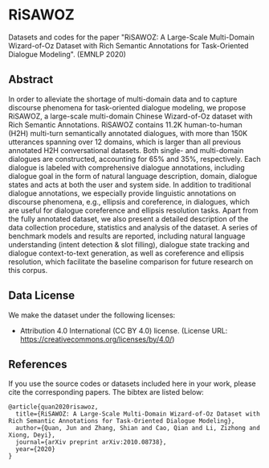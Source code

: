 # RiSAWOZ
Datasets and codes for the paper "RiSAWOZ: A Large-Scale Multi-Domain Wizard-of-Oz Dataset with Rich Semantic Annotations for Task-Oriented Dialogue Modeling". (EMNLP 2020)



## Abstract
In order to alleviate the shortage of multi-domain data and to capture discourse phenomena for task-oriented dialogue modeling, we propose RiSAWOZ, a large-scale multi-domain Chinese Wizard-of-Oz dataset with Rich Semantic Annotations. RiSAWOZ contains 11.2K human-to-human (H2H) multi-turn semantically annotated dialogues, with more than 150K utterances spanning over 12 domains, which is larger than all previous annotated H2H conversational datasets. Both single- and multi-domain dialogues are constructed, accounting for 65% and 35%, respectively. Each dialogue is labeled with comprehensive dialogue annotations, including dialogue goal in the form of natural language description, domain, dialogue states and acts at both the user and system side. In addition to traditional dialogue annotations, we especially provide linguistic annotations on discourse phenomena, e.g., ellipsis and coreference, in dialogues, which are useful for dialogue coreference and ellipsis resolution tasks. Apart from the fully annotated dataset, we also present a detailed description of the data collection procedure, statistics and analysis of the dataset. A series of benchmark models and results are reported, including natural language understanding (intent detection & slot filling), dialogue state tracking and dialogue context-to-text generation, as well as coreference and ellipsis resolution, which facilitate the baseline comparison for future research on this corpus.

## Data License
We make the dataset under the following licenses:
*  Attribution 4.0 International (CC BY 4.0) license. 
(License URL: https://creativecommons.org/licenses/by/4.0/)


## References
If you use the source codes or datasets included here in your work, please cite the corresponding papers. The bibtex are listed below:
```
@article{quan2020risawoz,
  title={RiSAWOZ: A Large-Scale Multi-Domain Wizard-of-Oz Dataset with Rich Semantic Annotations for Task-Oriented Dialogue Modeling},
  author={Quan, Jun and Zhang, Shian and Cao, Qian and Li, Zizhong and Xiong, Deyi},
  journal={arXiv preprint arXiv:2010.08738},
  year={2020}
}

```
